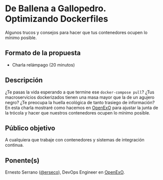 # De Ballena a Gallopedro. Optimizando Dockerfiles

Algunos trucos y consejos para hacer que tus contenedores ocupen lo mínimo posible.

## Formato de la propuesta

* Charla relámpago (20 minutos)

## Descripción

¿Te pasas la vida esperando a que termine ese `docker-compose pull`? ¿Tus macroservicios dockerizados tienen una masa mayor que la de un agujero negro? ¿Te preocupa la huella ecológica de tanto trasiego de información? En esta charla mostraré como hacemos en [OpenExO](https://www.openexo.com) para ajustar la junta de la trócola y hacer que nuestros contenedores ocupen lo mínimo posible.

## Público objetivo

A cualquiera que trabaje con contenedores y sistemas de integración continua.

## Ponente(s)

Ernesto Serrano ([@erseco](https://github.com/erseco)), DevOps Engineer en [OpenExO](https://www.openexo.com).

